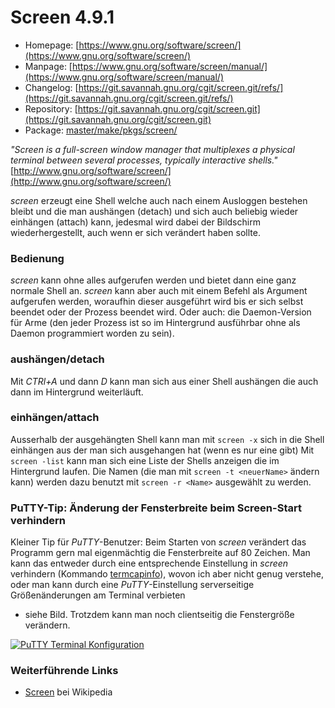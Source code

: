 # Screen 4.9.1
 - Homepage: [https://www.gnu.org/software/screen/](https://www.gnu.org/software/screen/)
 - Manpage: [https://www.gnu.org/software/screen/manual/](https://www.gnu.org/software/screen/manual/)
 - Changelog: [https://git.savannah.gnu.org/cgit/screen.git/refs/](https://git.savannah.gnu.org/cgit/screen.git/refs/)
 - Repository: [https://git.savannah.gnu.org/cgit/screen.git](https://git.savannah.gnu.org/cgit/screen.git)
 - Package: [master/make/pkgs/screen/](https://github.com/Freetz-NG/freetz-ng/tree/master/make/pkgs/screen/)

*"Screen is a full-screen window manager that multiplexes a physical
terminal between several processes, typically interactive shells."*
[http://www.gnu.org/software/screen/](http://www.gnu.org/software/screen/)

*screen* erzeugt eine Shell welche auch nach einem Ausloggen bestehen
bleibt und die man aushängen (detach) und sich auch beliebig wieder
einhängen (attach) kann, jedesmal wird dabei der Bildschirm
wiederhergestellt, auch wenn er sich verändert haben sollte.

### Bedienung

*screen* kann ohne alles aufgerufen werden und bietet dann eine ganz
normale Shell an. *screen* kann aber auch mit einem Befehl als Argument
aufgerufen werden, woraufhin dieser ausgeführt wird bis er sich selbst
beendet oder der Prozess beendet wird. Oder auch: die Daemon-Version für
Arme (den jeder Prozess ist so im Hintergrund ausführbar ohne als Daemon
programmiert worden zu sein).

### aushängen/detach

Mit *CTRl+A* und dann *D* kann man sich aus einer Shell aushängen die
auch dann im Hintergrund weiterläuft.

### einhängen/attach

Ausserhalb der ausgehängten Shell kann man mit `screen -x` sich in die
Shell einhängen aus der man sich ausgehangen hat (wenn es nur eine gibt)
Mit `screen -list` kann man sich eine Liste der Shells anzeigen die im
Hintergrund laufen. Die Namen (die man mit `screen -t <neuerName>`
ändern kann) werden dazu benutzt mit `screen -r <Name>` ausgewählt zu
werden.

### PuTTY-Tip: Änderung der Fensterbreite beim Screen-Start verhindern

Kleiner Tip für *PuTTY*-Benutzer: Beim Starten von *screen* verändert
das Programm gern mal eigenmächtig die Fensterbreite auf 80 Zeichen. Man
kann das entweder durch eine entsprechende Einstellung in *screen*
verhindern (Kommando
[termcapinfo](http://lists.gnu.org/archive/html/screen-users/2005-10/msg00006.html)),
wovon ich aber nicht genug verstehe, oder man kann durch eine
*PuTTY*-Einstellung serverseitige Größenänderungen am Terminal verbieten
- siehe Bild. Trotzdem kann man noch clientseitig die Fenstergröße
verändern.

[![PuTTY Terminal Konfiguration](../screenshots/35_md.gif)](../screenshots/35.gif)

### Weiterführende Links

-   [Screen](http://de.wikipedia.org/wiki/Screen)
    bei Wikipedia

